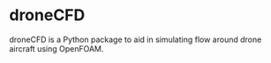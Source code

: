 droneCFD
========

droneCFD is a Python package to aid in simulating flow around drone aircraft using OpenFOAM.
